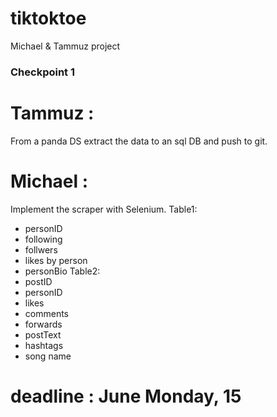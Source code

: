 # tiktoktoe
Michael &amp; Tammuz project

### Checkpoint 1
# Tammuz :
From a panda DS extract the data to an sql DB  and push to git.

# Michael :
Implement the scraper with Selenium.
Table1:
  - personID
  - following
  - follwers
  - likes by person
  - personBio
Table2:
  - postID  
  - personID
  - likes
  - comments
  - forwards
  - postText
  - hashtags
  - song name
 
 # deadline : June Monday, 15
